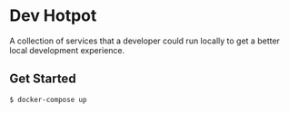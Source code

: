 # Dev Hotpot

A collection of services that a developer could run locally to get a better local development experience.

## Get Started

```shell
$ docker-compose up
```
